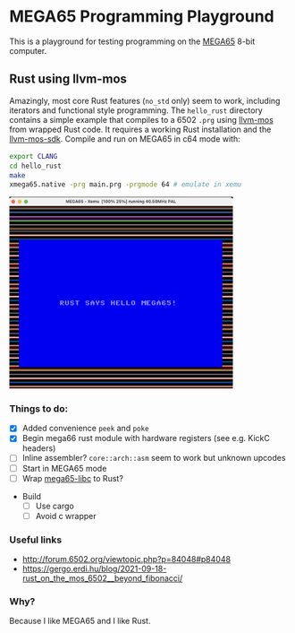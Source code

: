 # MEGA65 Programming Playground

This is a playground for testing programming on the [MEGA65](https://mega65.org) 8-bit computer.

## Rust using llvm-mos

Amazingly, most core Rust features (`no_std` only) seem to work, including iterators and functional style
programming.
The `hello_rust` directory contains a simple example that compiles to a 6502 `.prg` using
[llvm-mos](https://llvm-mos.org) from wrapped Rust code. It requires a working
Rust installation and the [llvm-mos-sdk](https://github.com/llvm-mos/llvm-mos-sdk#getting-started).
Compile and run on MEGA65 in c64 mode with:

~~~ bash
export CLANG
cd hello_rust
make
xmega65.native -prg main.prg -prgmode 64 # emulate in xemu
~~~

<img src="images/hello_rust.png" width="400">


### Things to do:

- [x] Added convenience `peek` and `poke`
- [x] Begin mega66 rust module with hardware registers (see e.g. KickC headers)
- [ ] Inline assembler? `core::arch::asm` seem to work but unknown upcodes
- [ ] Start in MEGA65 mode
- [ ] Wrap [mega65-libc](https://github.com/MEGA65/mega65-libc) to Rust?
- Build
  - [ ] Use cargo
  - [ ] Avoid c wrapper

### Useful links

- http://forum.6502.org/viewtopic.php?p=84048#p84048
- https://gergo.erdi.hu/blog/2021-09-18-rust_on_the_mos_6502__beyond_fibonacci/

### Why?

Because I like MEGA65 and I like Rust.
